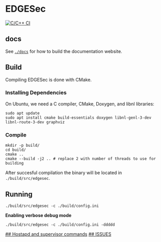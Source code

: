 # EDGESec
[![C/C++ CI](https://github.com/nqminds/EDGESec/workflows/C/C++%20CI/badge.svg?branch=main)](https://github.com/nqminds/EDGESec/actions?query=workflow%3A%22Github+Pages%22)

## docs

See [`./docs`](./docs) for how to build the documentation website.

## Build

Compiling EDGESec is done with CMake.

### Installing Dependencies

On Ubuntu, we need a C compiler, CMake, Doxygen, and libnl libraries:

```console
sudo apt update
sudo apt install cmake build-essentials doxygen libnl-genl-3-dev libnl-route-3-dev graphviz
```

### Compile

```
mkdir -p build/
cd build/
cmake ..
cmake --build -j2 .. # replace 2 with number of threads to use for building
```

After succesful compilation the binary will be located in ```./build/src/edgesec```.

## Running

```
./build/src/edgesec -c ./build/config.ini
```

**Enabling verbose debug mode**

```
./build/src/edgesec -c ./build/config.ini -ddddd
```

[## Hostapd and supervisor commands](./COMMANDS.md)
[## ISSUES](./ISSUES.md)